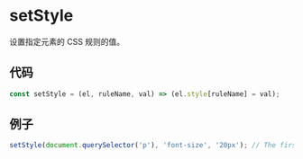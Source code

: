 # setStyle

设置指定元素的 CSS 规则的值。

## 代码

```js
const setStyle = (el, ruleName, val) => (el.style[ruleName] = val);
```

## 例子

```js
setStyle(document.querySelector('p'), 'font-size', '20px'); // The first <p> element on the page will have a font-size of 20px
```
